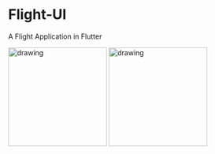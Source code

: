 # Flight-UI
A Flight Application in Flutter

<img src="ss1.jpg" alt="drawing" width="200"/>
<img src="ss2.jpg" alt="drawing" width="200"/>
